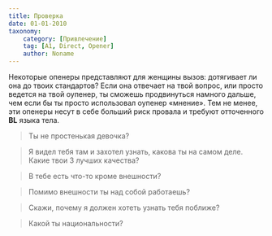 ```yaml
---
title: Проверка
date: 01-01-2010
taxonomy:
    category: [Привлечение]
    tag: [A1, Direct, Opener]
    author: Noname
---
```


Некоторые опенеры представляют для женщины вызов: дотягивает ли она до твоих стандартов? Если она отвечает на твой вопрос, или просто ведется на твой оупенер, ты сможешь продвинуться намного дальше, чем если бы ты просто использовал оупенер «мнение». Тем не менее, эти опенеры несут в себе больший риск провала и требуют отточенного **BL** языка тела.

> Ты не простенькая девочка?

> Я видел тебя там и захотел узнать, какова ты на самом деле. Какие твои 3 лучших качества?

> В тебе есть что-то кроме внешности? 

> Помимо внешности ты над собой работаешь?

> Скажи, почему я должен хотеть узнать тебя поближе?

> Какой ты национальности?